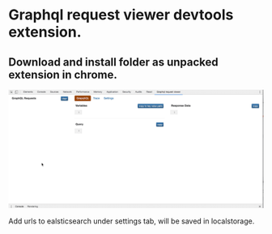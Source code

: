 # Graphql request viewer devtools extension.

## Download and install folder as unpacked extension in chrome.

![preview](https://github.com/Fredrik-Oberg/graphql-request-viewer/blob/master/preview.gif)


Add urls to ealsticsearch under settings tab, will be saved in localstorage.
